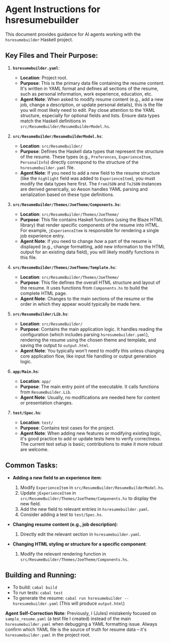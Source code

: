 # Agent Instructions for hsresumebuilder

This document provides guidance for AI agents working with the `hsresumebuilder` Haskell project.

## Key Files and Their Purpose:

1.  **`hsresumebuilder.yaml`**:
    *   **Location**: Project root.
    *   **Purpose**: This is the primary data file containing the resume content. It's written in YAML format and defines all sections of the resume, such as personal information, work experience, education, etc.
    *   **Agent Note**: When asked to modify resume content (e.g., add a new job, change a description, or update personal details), this is the file you will most likely need to edit. Pay close attention to the YAML structure, especially for optional fields and lists. Ensure data types match the Haskell definitions in `src/ResumeBuilder/ResumeBuilderModel.hs`.

2.  **`src/ResumeBuilder/ResumeBuilderModel.hs`**:
    *   **Location**: `src/ResumeBuilder/`
    *   **Purpose**: Defines the Haskell data types that represent the structure of the resume. These types (e.g., `Preferences`, `ExperienceItem`, `PersonalInfo`) directly correspond to the structure of the `hsresumebuilder.yaml` file.
    *   **Agent Note**: If you need to add a new field to the resume structure (like the `highlight` field was added to `ExperienceItem`), you must modify the data types here first. The `FromJSON` and `ToJSON` instances are derived generically, so Aeson handles YAML parsing and serialization based on these type definitions.

3.  **`src/ResumeBuilder/Themes/JoeTheme/Components.hs`**:
    *   **Location**: `src/ResumeBuilder/Themes/JoeTheme/`
    *   **Purpose**: This file contains Haskell functions (using the Blaze HTML library) that render specific components of the resume into HTML. For example, `jExperienceItem` is responsible for rendering a single job experience entry.
    *   **Agent Note**: If you need to change *how* a part of the resume is displayed (e.g., change formatting, add new information to the HTML output for an existing data field), you will likely modify functions in this file.

4.  **`src/ResumeBuilder/Themes/JoeTheme/Template.hs`**:
    *   **Location**: `src/ResumeBuilder/Themes/JoeTheme/`
    *   **Purpose**: This file defines the overall HTML structure and layout of the resume. It uses functions from `Components.hs` to build the complete HTML page.
    *   **Agent Note**: Changes to the main sections of the resume or the order in which they appear would typically be made here.

5.  **`src/ResumeBuilder/Lib.hs`**:
    *   **Location**: `src/ResumeBuilder/`
    *   **Purpose**: Contains the main application logic. It handles reading the configuration (which includes parsing `hsresumebuilder.yaml`), rendering the resume using the chosen theme and template, and saving the output to `output.html`.
    *   **Agent Note**: You typically won't need to modify this unless changing core application flow, like input file handling or output generation logic.

6.  **`app/Main.hs`**:
    *   **Location**: `app/`
    *   **Purpose**: The main entry point of the executable. It calls functions from `ResumeBuilder.Lib`.
    *   **Agent Note**: Usually, no modifications are needed here for content or presentation changes.

7.  **`test/Spec.hs`**:
    *   **Location**: `test/`
    *   **Purpose**: Contains test cases for the project.
    *   **Agent Note**: When adding new features or modifying existing logic, it's good practice to add or update tests here to verify correctness. The current test setup is basic; contributions to make it more robust are welcome.

## Common Tasks:

*   **Adding a new field to an experience item**:
    1.  Modify `ExperienceItem` in `src/ResumeBuilder/ResumeBuilderModel.hs`.
    2.  Update `jExperienceItem` in `src/ResumeBuilder/Themes/JoeTheme/Components.hs` to display the new field.
    3.  Add the new field to relevant entries in `hsresumebuilder.yaml`.
    4.  Consider adding a test to `test/Spec.hs`.

*   **Changing resume content (e.g., job description)**:
    1.  Directly edit the relevant section in `hsresumebuilder.yaml`.

*   **Changing HTML styling or structure for a specific component**:
    1.  Modify the relevant rendering function in `src/ResumeBuilder/Themes/JoeTheme/Components.hs`.

## Building and Running:

*   To build: `cabal build`
*   To run tests: `cabal test`
*   To generate the resume: `cabal run hsresumebuilder -- hsresumebuilder.yaml` (This will produce `output.html`)

**Agent Self-Correction Note**: Previously, I (Jules) mistakenly focused on `sample_resume.yaml` (a test file I created) instead of the main `hsresumebuilder.yaml` when debugging a YAML formatting issue. Always confirm which YAML file is the source of truth for resume data – it's `hsresumebuilder.yaml` in the project root.
